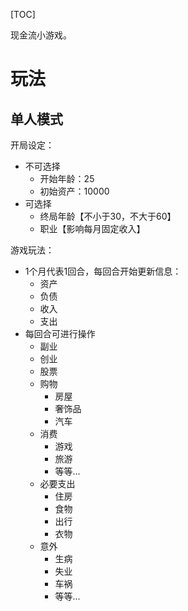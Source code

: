 [TOC]

现金流小游戏。

# 玩法
## 单人模式

开局设定：
- 不可选择 
    - 开始年龄：25
    - 初始资产：10000
- 可选择
    - 终局年龄【不小于30，不大于60】
    - 职业【影响每月固定收入】
    
游戏玩法：
- 1个月代表1回合，每回合开始更新信息：
    - 资产
    - 负债
    - 收入
    - 支出
- 每回合可进行操作
    - 副业
    - 创业
    - 股票
    - 购物
        - 房屋
        - 奢饰品
        - 汽车
    - 消费
        - 游戏
        - 旅游
        - 等等...
    - 必要支出
        - 住房
        - 食物
        - 出行
        - 衣物
    - 意外
        - 生病
        - 失业
        - 车祸
        - 等等...
